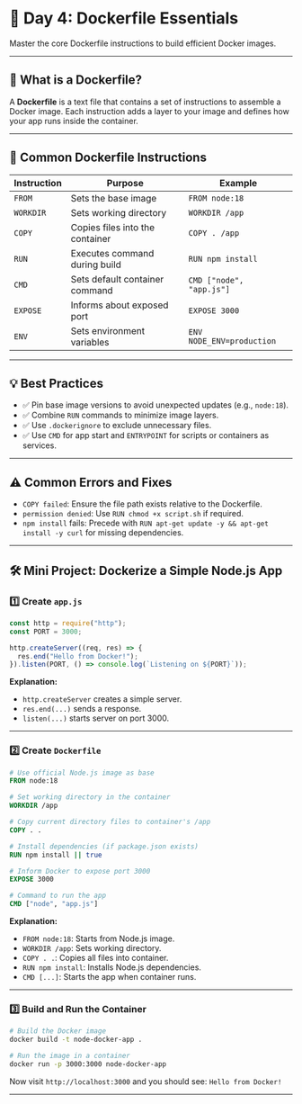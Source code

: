 
# 🚀 Day 4: Dockerfile Essentials

Master the core Dockerfile instructions to build efficient Docker images.

---

## 📘 What is a Dockerfile?
A **Dockerfile** is a text file that contains a set of instructions to assemble a Docker image. Each instruction adds a layer to your image and defines how your app runs inside the container.

---

## 📌 Common Dockerfile Instructions

| Instruction | Purpose                                | Example                                |
|-------------|----------------------------------------|----------------------------------------|
| `FROM`      | Sets the base image                    | `FROM node:18`                         |
| `WORKDIR`   | Sets working directory                 | `WORKDIR /app`                         |
| `COPY`      | Copies files into the container        | `COPY . /app`                          |
| `RUN`       | Executes command during build          | `RUN npm install`                      |
| `CMD`       | Sets default container command         | `CMD ["node", "app.js"]`               |
| `EXPOSE`    | Informs about exposed port             | `EXPOSE 3000`                          |
| `ENV`       | Sets environment variables             | `ENV NODE_ENV=production`              |

---

## 💡 Best Practices
- ✅ Pin base image versions to avoid unexpected updates (e.g., `node:18`).
- ✅ Combine `RUN` commands to minimize image layers.
- ✅ Use `.dockerignore` to exclude unnecessary files.
- ✅ Use `CMD` for app start and `ENTRYPOINT` for scripts or containers as services.

---

## ⚠️ Common Errors and Fixes
- `COPY failed`: Ensure the file path exists relative to the Dockerfile.
- `permission denied`: Use `RUN chmod +x script.sh` if required.
- `npm install` fails: Precede with `RUN apt-get update -y && apt-get install -y curl` for missing dependencies.

---

## 🛠️ Mini Project: Dockerize a Simple Node.js App

### 1️⃣ Create `app.js`

```javascript
const http = require("http");
const PORT = 3000;

http.createServer((req, res) => {
  res.end("Hello from Docker!");
}).listen(PORT, () => console.log(`Listening on ${PORT}`));
```

**Explanation:**
- `http.createServer` creates a simple server.
- `res.end(...)` sends a response.
- `listen(...)` starts server on port 3000.

---

### 2️⃣ Create `Dockerfile`

```Dockerfile
# Use official Node.js image as base
FROM node:18

# Set working directory in the container
WORKDIR /app

# Copy current directory files to container's /app
COPY . .

# Install dependencies (if package.json exists)
RUN npm install || true

# Inform Docker to expose port 3000
EXPOSE 3000

# Command to run the app
CMD ["node", "app.js"]
```

**Explanation:**
- `FROM node:18`: Starts from Node.js image.
- `WORKDIR /app`: Sets working directory.
- `COPY . .`: Copies all files into container.
- `RUN npm install`: Installs Node.js dependencies.
- `CMD [...]`: Starts the app when container runs.

---

### 3️⃣ Build and Run the Container

```bash
# Build the Docker image
docker build -t node-docker-app .

# Run the image in a container
docker run -p 3000:3000 node-docker-app
```

Now visit `http://localhost:3000` and you should see: `Hello from Docker!`

---

